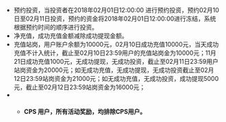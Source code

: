 * 预约投资，当投资者在2018年02月01日12:00:00 进行预约投资，预约02月10日至02月11日投资，预约的资金将2018年02月01日12:00:00进行冻结，系统根据预约时间的顺序进行投资。
* 净充值，成功充值金额减除成功提现金额。
* 充值站岗，用户账户余额为10000元，02月10日成功充值10000元，当天成功充值不计入统计，截止至02月10日23:59用户的充值站岗金为10000元；11月21日成功充值1000元，无成功提现，无成功投资，截止至02月11日23:59用户站岗资金为20000元；如无成功充值，无成功提现，无成功投资截止至02月12日23:59站岗资金为21000元；如无成功充值，无成功投资，成功提现5000元，截止至02月12日23:59站岗资金为16000元；
* * #### CPS 用户，所有活动奖励，均排除CPS用户。



